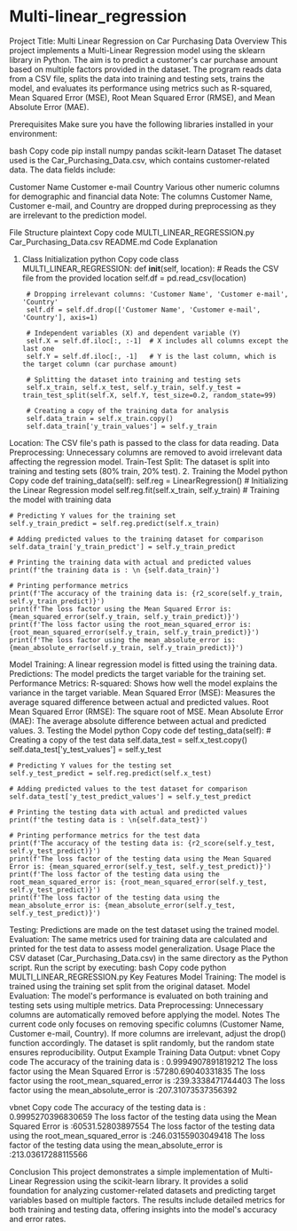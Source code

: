 # Multi-linear_regression
Project Title: Multi Linear Regression on Car Purchasing Data
Overview
This project implements a Multi-Linear Regression model using the sklearn library in Python. The aim is to predict a customer's car purchase amount based on multiple factors provided in the dataset. The program reads data from a CSV file, splits the data into training and testing sets, trains the model, and evaluates its performance using metrics such as R-squared, Mean Squared Error (MSE), Root Mean Squared Error (RMSE), and Mean Absolute Error (MAE).

Prerequisites
Make sure you have the following libraries installed in your environment:

bash
Copy code
pip install numpy pandas scikit-learn
Dataset
The dataset used is the Car_Purchasing_Data.csv, which contains customer-related data. The data fields include:

Customer Name
Customer e-mail
Country
Various other numeric columns for demographic and financial data
Note: The columns Customer Name, Customer e-mail, and Country are dropped during preprocessing as they are irrelevant to the prediction model.

File Structure
plaintext
Copy code
MULTI_LINEAR_REGRESSION.py
Car_Purchasing_Data.csv
README.md
Code Explanation
1. Class Initialization
python
Copy code
class MULTI_LINEAR_REGRESSION:
    def __init__(self, location):
        # Reads the CSV file from the provided location
        self.df = pd.read_csv(location)
        
        # Dropping irrelevant columns: 'Customer Name', 'Customer e-mail', 'Country'
        self.df = self.df.drop(['Customer Name', 'Customer e-mail', 'Country'], axis=1)
        
        # Independent variables (X) and dependent variable (Y)
        self.X = self.df.iloc[:, :-1]  # X includes all columns except the last one
        self.Y = self.df.iloc[:, -1]   # Y is the last column, which is the target column (car purchase amount)
        
        # Splitting the dataset into training and testing sets
        self.x_train, self.x_test, self.y_train, self.y_test = train_test_split(self.X, self.Y, test_size=0.2, random_state=99)
        
        # Creating a copy of the training data for analysis
        self.data_train = self.x_train.copy()
        self.data_train['y_train_values'] = self.y_train
Location: The CSV file's path is passed to the class for data reading.
Data Preprocessing: Unnecessary columns are removed to avoid irrelevant data affecting the regression model.
Train-Test Split: The dataset is split into training and testing sets (80% train, 20% test).
2. Training the Model
python
Copy code
def training_data(self):
    self.reg = LinearRegression()  # Initializing the Linear Regression model
    self.reg.fit(self.x_train, self.y_train)  # Training the model with training data
    
    # Predicting Y values for the training set
    self.y_train_predict = self.reg.predict(self.x_train)
    
    # Adding predicted values to the training dataset for comparison
    self.data_train['y_train_predict'] = self.y_train_predict
    
    # Printing the training data with actual and predicted values
    print(f'the training data is : \n {self.data_train}')
    
    # Printing performance metrics
    print(f'The accuracy of the training data is: {r2_score(self.y_train, self.y_train_predict)}')
    print(f'The loss factor using the Mean Squared Error is: {mean_squared_error(self.y_train, self.y_train_predict)}')
    print(f'The loss factor using the root_mean_squared_error is: {root_mean_squared_error(self.y_train, self.y_train_predict)}')
    print(f'The loss factor using the mean_absolute_error is: {mean_absolute_error(self.y_train, self.y_train_predict)}')
Model Training: A linear regression model is fitted using the training data.
Predictions: The model predicts the target variable for the training set.
Performance Metrics:
R-squared: Shows how well the model explains the variance in the target variable.
Mean Squared Error (MSE): Measures the average squared difference between actual and predicted values.
Root Mean Squared Error (RMSE): The square root of MSE.
Mean Absolute Error (MAE): The average absolute difference between actual and predicted values.
3. Testing the Model
python
Copy code
def testing_data(self):
    # Creating a copy of the test data
    self.data_test = self.x_test.copy()
    self.data_test['y_test_values'] = self.y_test
    
    # Predicting Y values for the testing set
    self.y_test_predict = self.reg.predict(self.x_test)
    
    # Adding predicted values to the test dataset for comparison
    self.data_test['y_test_predict_values'] = self.y_test_predict
    
    # Printing the testing data with actual and predicted values
    print(f'the testing data is : \n{self.data_test}')
    
    # Printing performance metrics for the test data
    print(f'The accuracy of the testing data is: {r2_score(self.y_test, self.y_test_predict)}')
    print(f'The loss factor of the testing data using the Mean Squared Error is: {mean_squared_error(self.y_test, self.y_test_predict)}')
    print(f'The loss factor of the testing data using the root_mean_squared_error is: {root_mean_squared_error(self.y_test, self.y_test_predict)}')
    print(f'The loss factor of the testing data using the mean_absolute_error is: {mean_absolute_error(self.y_test, self.y_test_predict)}')
Testing: Predictions are made on the test dataset using the trained model.
Evaluation: The same metrics used for training data are calculated and printed for the test data to assess model generalization.
Usage
Place the CSV dataset (Car_Purchasing_Data.csv) in the same directory as the Python script.
Run the script by executing:
bash
Copy code
python MULTI_LINEAR_REGRESSION.py
Key Features
Model Training: The model is trained using the training set split from the original dataset.
Model Evaluation: The model's performance is evaluated on both training and testing sets using multiple metrics.
Data Preprocessing: Unnecessary columns are automatically removed before applying the model.
Notes
The current code only focuses on removing specific columns (Customer Name, Customer e-mail, Country). If more columns are irrelevant, adjust the drop() function accordingly.
The dataset is split randomly, but the random state ensures reproducibility.
Output Example
Training Data Output:
vbnet
Copy code
The accuracy of the training data  is : 0.9994907891819212
The loss factor using the Mean Squared Error is :57280.69040331835
The loss factor using the root_mean_squared_error is :239.3338471744403
The loss factor using the  mean_absolute_error is :207.31073537356392

vbnet
Copy code
The accuracy of the testing data  is : 0.9995270396830659
The loss factor of the testing data using the Mean Squared Error is :60531.52803897554
The loss factor of the testing data  using the root_mean_squared_error is :246.03155903049418
The loss factor of the testing data using the  mean_absolute_error is :213.03617288115566

Conclusion
This project demonstrates a simple implementation of Multi-Linear Regression using the scikit-learn library. It provides a solid foundation for analyzing customer-related datasets and predicting target variables based on multiple factors. The results include detailed metrics for both training and testing data, offering insights into the model's accuracy and error rates.
